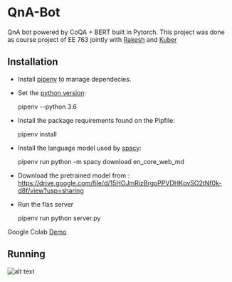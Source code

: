 # QnA-Bot
QnA bot powered by CoQA + BERT built in Pytorch. This project was done as course project of EE 763 jointly with [Rakesh](https://github.com/RKhobrag) and [Kuber](https://github.com/kuberg1/)

## Installation

- Install [pipenv](https://pipenv-fork.readthedocs.io/en/latest/#install-pipenv-today) to manage dependecies.
- Set the [python version](https://pipenv-fork.readthedocs.io/en/latest/basics.html#specifying-versions-of-python):


	pipenv --python 3.6

- Install the package requirements found on the Pipfile:


	pipenv install

- Install the language model used by [spacy](https://spacy.io/models/en#en_core_web_md):


	pipenv run python -m spacy download en_core_web_md



- Download the pretrained model from : https://drive.google.com/file/d/15HOJmRizBrgoPPVDHKpvSO2tNf0k-d8f/view?usp=sharing

- Run the flas server


	pipenv run python server.py

Google Colab [Demo](https://colab.research.google.com/drive/1Alz7NMENYc1S28EqUDwbe7hf1M8HpYSO#scrollTo=vT40VTBxJMlT)

## Running

![alt text](https://raw.githubusercontent.com/arijitx/QnA-Bot/master/running.gif)
